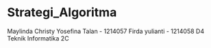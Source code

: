 # Strategi_Algoritma

Maylinda Christy Yosefina Talan - 1214057
Firda yulianti - 1214058
D4 Teknik Informatika 2C
